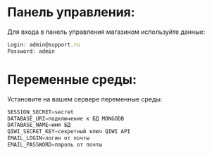 # Панель управления:
Для входа в панель управления магазином используйте данные:
```js
Login: admin@support.ru
Password: admin
```
# Переменные среды:
Установите на вашем сервере переменные среды:
```js
SESSION_SECRET=secret
DATABASE_URI=подключение к БД MONGODB
DATABASE_NAME=имя БД
QIWI_SECRET_KEY=секретный ключ QIWI API
EMAIL_LOGIN=логин от почты
EMAIL_PASSWORD=пароль от почты
```